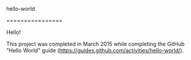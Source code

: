 hello-world

================

Hello!

This project was completed in March 2015 while completing the GitHub "Hello World" guide (https://guides.github.com/activities/hello-world/).
